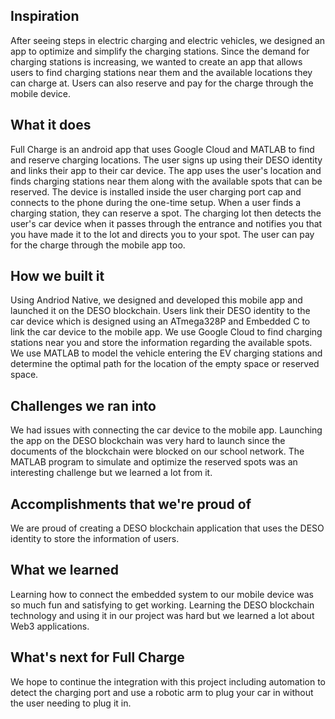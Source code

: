 ## Inspiration
After seeing steps in electric charging and electric vehicles, we designed an app to optimize and simplify the charging stations. Since the demand for charging stations is increasing, we wanted to create an app that allows users to find charging stations near them and the available locations they can charge at. Users can also reserve and pay for the charge through the mobile device.

## What it does
Full Charge is an android app that uses Google Cloud and MATLAB to find and reserve charging locations. The user signs up using their DESO identity and links their app to their car device. The app uses the user's location and finds charging stations near them along with the available spots that can be reserved. The device is installed inside the user charging port cap and connects to the phone during the one-time setup. When a user finds a charging station, they can reserve a spot. The charging lot then detects the user's car device when it passes through the entrance and notifies you that you have made it to the lot and directs you to your spot. The user can pay for the charge through the mobile app too.

## How we built it
Using Andriod Native, we designed and developed this mobile app and launched it on the DESO blockchain. Users link their DESO identity to the car device which is designed using an ATmega328P and Embedded C to link the car device to the mobile app. We use Google Cloud to find charging stations near you and store the information regarding the available spots. We use MATLAB to model the vehicle entering the EV charging stations and determine the optimal path for the location of the empty space or reserved space. 

## Challenges we ran into
We had issues with connecting the car device to the mobile app. Launching the app on the DESO blockchain was very hard to launch since the documents of the blockchain were blocked on our school network. The MATLAB program to simulate and optimize the reserved spots was an interesting challenge but we learned a lot from it.

## Accomplishments that we're proud of
We are proud of creating a DESO blockchain application that uses the DESO identity to store the information of users. 

## What we learned
Learning how to connect the embedded system to our mobile device was so much fun and satisfying to get working. Learning the DESO blockchain technology and using it in our project was hard but we learned a lot about Web3 applications.

## What's next for Full Charge
We hope to continue the integration with this project including automation to detect the charging port and use a robotic arm to plug your car in without the user needing to plug it in.
